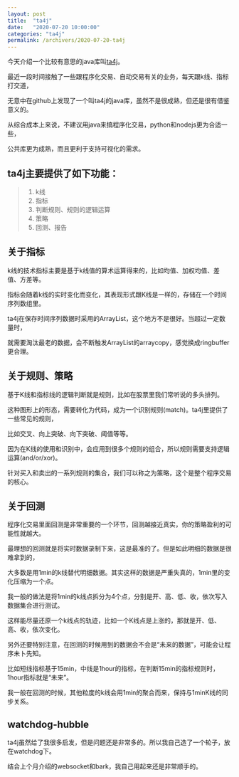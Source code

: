 ```yaml
---
layout: post
title:  "ta4j"
date:   "2020-07-20 10:00:00"
categories: "ta4j"
permalink: /archivers/2020-07-20-ta4j
---
```



今天介绍一个比较有意思的java库叫[ta4j](https://github.com/ta4j/ta4j)。

最近一段时间接触了一些跟程序化交易、自动交易有关的业务，每天跟k线、指标打交道，

无意中在github上发现了一个叫ta4j的java库，虽然不是很成熟，但还是很有借鉴意义的。

从综合成本上来说，不建议用java来搞程序化交易，python和nodejs更为合适一些，

公共库更为成熟，而且更利于支持可视化的需求。


## ta4j主要提供了如下功能：

> 1. k线
> 2. 指标
> 3. 判断规则、规则的逻辑运算
> 4. 策略
> 5. 回测、报告


## 关于指标

k线的技术指标主要是基于k线值的算术运算得来的，比如均值、加权均值、差值、方差等。

指标会随着k线的实时变化而变化，其表现形式跟K线是一样的，存储在一个时间序列数组里。

ta4j在保存时间序列数据时采用的ArrayList，这个地方不是很好。当超过一定数量时，

就需要淘汰最老的数据，会不断触发ArrayList的arraycopy，感觉换成ringbuffer更合理。


## 关于规则、策略

基于K线和指标线的逻辑判断就是规则，比如在股票里我们常听说的多头排列。

这种图形上的形态，需要转化为代码，成为一个识别规则(match)。ta4j里提供了一些常见的规则，

比如交叉、向上突破、向下突破、阈值等等。

因为在K线的使用和识别中，会应用到很多个规则的组合，所以规则需要支持逻辑运算(and/or/xor)。

针对买入和卖出的一系列规则的集合，我们可以称之为策略，这个是整个程序交易的核心。


## 关于回测

程序化交易里面回测是非常重要的一个环节，回测越接近真实，你的策略盈利的可能性就越大。

最理想的回测就是将实时数据录制下来，这是最准的了。但是如此明细的数据是很难拿到的，

大多数是用1min的k线替代明细数据。其实这样的数据是严重失真的，1min里的变化压缩为一个点。

我一般的做法是将1min的k线点拆分为4个点，分别是开、高、低、收，依次写入数据集合进行测试。

这样能尽量还原一个k线点的轨迹，比如一个K线点是上涨的，那就是开、低、高、收，依次变化。

另外还要特别注意，在回测的时候用到的数据会不会是“未来的数据”，可能会让程序未卜先知。

比如短线指标基于15min，中线是1hour的指标，在判断15min的指标规则时，1hour指标就是“未来”。

我一般在回测的时候，其他粒度的k线会用1min的聚合而来，保持与1minK线的同步关系。


## watchdog-hubble

ta4j虽然给了我很多启发，但是问题还是非常多的。所以我自己造了一个轮子，放在watchdog下。

结合上个月介绍的websocket和bark，我自己用起来还是非常顺手的。